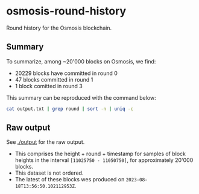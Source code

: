 # osmosis-round-history

Round history for the Osmosis blockchain.

## Summary

To summarize, among ~20'000 blocks on Osmosis, we find:

- 20229 blocks have committed in round 0
- 47 blocks committed in round 1
- 1 block comitted in round 3

This summary can be reproduced with the command below:

```sh
cat output.txt | grep round | sort -n | uniq -c
```

## Raw output

See [./output](./output.txt) for the raw output.

- This comprises the height + round + timestamp for samples of block heights in the interval `[11025750 - 11050750]`, for approximately 20'000 blocks.
- This dataset is not ordered.
- The latest of these blocks wes produced on `2023-08-18T13:56:50.102112953Z`.
